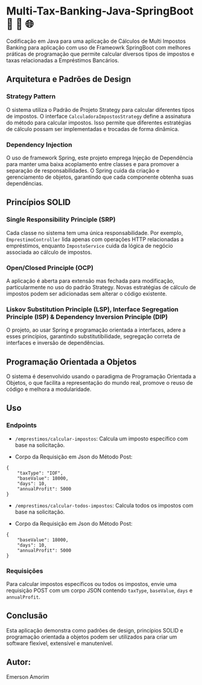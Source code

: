# Multi-Tax-Banking-Java-SpringBoot 🚀 🔄 🌐

Codificação em Java para uma aplicação de Cálculos de Multi Impostos Banking para aplicação com uso de Frameowrk SpringBoot com melhores práticas de programação que permite calcular diversos tipos de impostos e taxas relacionadas a Empréstimos Bancários.

## Arquitetura e Padrões de Design

### Strategy Pattern

O sistema utiliza o Padrão de Projeto Strategy para calcular diferentes tipos de impostos. O interface `CalculadoraImpostosStrategy` define a assinatura do método para calcular impostos. Isso permite que diferentes estratégias de cálculo possam ser implementadas e trocadas de forma dinâmica.

### Dependency Injection

O uso de framework Spring, este projeto emprega Injeção de Dependência para manter uma baixa acoplamento entre classes e para promover a separação de responsabilidades. O Spring cuida da criação e gerenciamento de objetos, garantindo que cada componente obtenha suas dependências.

## Princípios SOLID

### Single Responsibility Principle (SRP)

Cada classe no sistema tem uma única responsabilidade. Por exemplo, `EmprestimoController` lida apenas com operações HTTP relacionadas a empréstimos, enquanto `ImpostoService` cuida da lógica de negócio associada ao cálculo de impostos.

### Open/Closed Principle (OCP)

A aplicação é aberta para extensão mas fechada para modificação, particularmente no uso do padrão Strategy. Novas estratégias de cálculo de impostos podem ser adicionadas sem alterar o código existente.

### Liskov Substitution Principle (LSP), Interface Segregation Principle (ISP) & Dependency Inversion Principle (DIP)

O projeto, ao usar Spring e programação orientada a interfaces, adere a esses princípios, garantindo substitutibilidade, segregação correta de interfaces e inversão de dependências.

## Programação Orientada a Objetos

O sistema é desenvolvido usando o paradigma de Programação Orientada a Objetos, o que facilita a representação do mundo real, promove o reuso de código e melhora a modularidade.

## Uso

### Endpoints

- `/emprestimos/calcular-impostos`: Calcula um imposto específico com base na solicitação.

- Corpo da Requisição em Json do Método Post:
```
{
    "taxType": "IOF",
    "baseValue": 18000,
    "days": 10,
    "annualProfit": 5000
}
```

- `/emprestimos/calcular-todos-impostos`: Calcula todos os impostos com base na solicitação.

- Corpo da Requisição em Json do Método Post:
```
{
    "baseValue": 18000,
    "days": 10,
    "annualProfit": 5000
}
```

### Requisições

Para calcular impostos específicos ou todos os impostos, envie uma requisição POST com um corpo JSON contendo `taxType`, `baseValue`, `days` e `annualProfit`.

## Conclusão

Esta aplicação demonstra como padrões de design, princípios SOLID e programação orientada a objetos podem ser utilizados para criar um software flexível, extensível e manutenível.

## Autor:
Emerson Amorim


